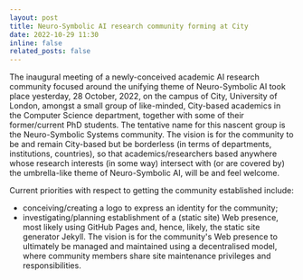 ```yaml
---
layout: post
title: Neuro-Symbolic AI research community forming at City
date: 2022-10-29 11:30
inline: false
related_posts: false
---
```


The inaugural meeting of a newly-conceived academic AI research community focused around the unifying theme of Neuro-Symbolic AI took place yesterday, 28 October,  2022, on the campus of City, University of London, amongst a small group of like-minded, City-based academics in the Computer Science department, together with some of their former/current PhD students.  The tentative name for this nascent group is the Neuro-Symbolic Systems community.  The vision is for the community to be and remain City-based but be borderless (in terms of departments, institutions, countries), so that academics/researchers based anywhere whose research interests (in some way) intersect with (or are covered by) the umbrella-like theme of Neuro-Symbolic AI, will be and feel welcome.

Current priorities with respect to getting the community established include:
* conceiving/creating a logo to express an identity for the community;
* investigating/planning establishment of a (static site) Web presence, most likely using GitHub Pages and, hence, likely, the static site generator Jekyll. The vision is for the community's Web presence to ultimately be managed and maintained using a decentralised model, where community members share site maintenance privileges and responsibilities.

